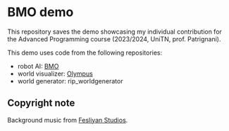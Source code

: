 # BMO demo

This repository saves the demo showcasing my individual contribution for the Advanced Programming course (2023/2024, UniTN, prof. Patrignani).

This demo uses code from the following repositories:
- robot AI: [BMO](https://github.com/silvanusbordignon/bmo)
- world visualizer: [Olympus](https://github.com/Kalsifer-742/olympus)
- world generator: rip_worldgenerator

## Copyright note

Background music from [Fesliyan Studios](https://www.fesliyanstudios.com/royalty-free-music/downloads-c/8-bit-music/6).
